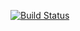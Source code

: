 [![Build Status](https://travis-ci.org/fontdirectory/exo.svg?branch=master)](https://travis-ci.org/fontdirectory/exo)

